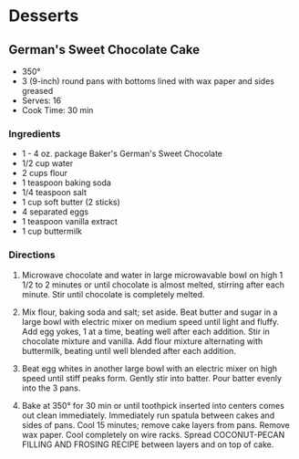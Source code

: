 # Desserts

## German's Sweet Chocolate Cake

* 350°
* 3 (9-inch) round pans with bottoms lined with wax paper and sides greased
* Serves: 16
* Cook Time: 30 min

### Ingredients

* 1 - 4 oz. package Baker's German's Sweet Chocolate
* 1/2 cup water
* 2 cups flour
* 1 teaspoon baking soda
* 1/4 teaspoon salt
* 1 cup soft butter (2 sticks)
* 4 separated eggs
* 1 teaspoon vanilla extract
* 1 cup  buttermilk

### Directions

1.  Microwave chocolate and water in large microwavable bowl on high 1 1/2 to 2 minutes or until chocolate is almost melted, stirring after each minute.  Stir until chocolate is completely melted.

2.  Mix flour, baking soda and salt; set aside.  Beat butter and sugar in a large bowl with electric mixer on medium speed until light and fluffy.  Add egg yokes, 1 at a time, beating well after each addition.  Stir in chocolate mixture and vanilla.  Add flour mixture alternating with buttermilk, beating until well blended after each addition.

3.  Beat egg whites in another large bowl with an electric mixer on high speed until stiff peaks form. Gently stir into batter.  Pour batter evenly into the 3 pans.

4.  Bake at 350° for 30 min or until toothpick inserted into centers comes out clean immediately.  Immediately run spatula between cakes and sides of pans.  Cool 15 minutes; remove cake layers from pans.  Remove wax paper.   Cool completely on wire racks.  Spread COCONUT-PECAN FILLING AND FROSING RECIPE between layers and on top of cake.
